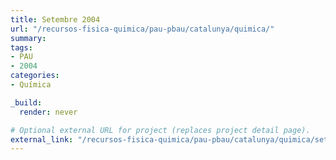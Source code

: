 ```yaml
---
title: Setembre 2004
url: "/recursos-fisica-quimica/pau-pbau/catalunya/quimica/"
summary:
tags:
- PAU
- 2004
categories:
- Química

_build:
  render: never

# Optional external URL for project (replaces project detail page).
external_link: "/recursos-fisica-quimica/pau-pbau/catalunya/quimica/set-2004.pdf"
---
```

